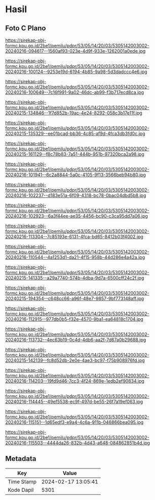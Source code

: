 # Hasil

## Foto C Plano

https://sirekap-obj-formc.kpu.go.id/2be1/pemilu/pdpr/53/05/14/20/03/5305142003002-20240216-094617--1560af93-023e-4d9f-933e-1262001a0ede.jpg

https://sirekap-obj-formc.kpu.go.id/2be1/pemilu/pdpr/53/05/14/20/03/5305142003002-20240216-100124--9253e19d-6194-4b85-9a98-5d3dadccc4e6.jpg

https://sirekap-obj-formc.kpu.go.id/2be1/pemilu/pdpr/53/05/14/20/03/5305142003002-20240216-100649--7c16f991-9a02-46dc-ab99-f3b717ecd8ca.jpg

https://sirekap-obj-formc.kpu.go.id/2be1/pemilu/pdpr/53/05/14/20/03/5305142003002-20240215-134846--1f7d852b-19ac-4e24-8292-058c3b17e11f.jpg

https://sirekap-obj-formc.kpu.go.id/2be1/pemilu/pdpr/53/05/14/20/03/5305142003002-20240215-135329--ee01bcad-bb36-4c85-af9d-4fca3db3fd0c.jpg

https://sirekap-obj-formc.kpu.go.id/2be1/pemilu/pdpr/53/05/14/20/03/5305142003002-20240215-161129--f8c78b83-7a51-444b-951b-97320bca2a98.jpg

https://sirekap-obj-formc.kpu.go.id/2be1/pemilu/pdpr/53/05/14/20/03/5305142003002-20240216-101941--6c2a8844-5a0c-4105-9f13-3566beb94b80.jpg

https://sirekap-obj-formc.kpu.go.id/2be1/pemilu/pdpr/53/05/14/20/03/5305142003002-20240216-102237--d183e51a-6f09-4318-bc78-0bac04dbd5b8.jpg

https://sirekap-obj-formc.kpu.go.id/2be1/pemilu/pdpr/53/05/14/20/03/5305142003002-20240216-102923--6a3f44ee-ae35-4456-bc90-c3ca95dd7a06.jpg

https://sirekap-obj-formc.kpu.go.id/2be1/pemilu/pdpr/53/05/14/20/03/5305142003002-20240216-113304--7c85193e-6131-4fca-bd65-8412b03f4002.jpg

https://sirekap-obj-formc.kpu.go.id/2be1/pemilu/pdpr/53/05/14/20/03/5305142003002-20240216-110544--4a1253d1-da21-4f15-958b-44d286e4a42a.jpg

https://sirekap-obj-formc.kpu.go.id/2be1/pemilu/pdpr/53/05/14/20/03/5305142003002-20240215-141335--a29a7740-574b-4dba-9d7a-6500cff24c2f.jpg

https://sirekap-obj-formc.kpu.go.id/2be1/pemilu/pdpr/53/05/14/20/03/5305142003002-20240215-194354--c648cc66-a96f-48e7-9857-9bf773148aff.jpg

https://sirekap-obj-formc.kpu.go.id/2be1/pemilu/pdpr/53/05/14/20/03/5305142003002-20240216-112915--977db0b5-f32e-4570-9ba1-ea64818c1704.jpg

https://sirekap-obj-formc.kpu.go.id/2be1/pemilu/pdpr/53/05/14/20/03/5305142003002-20240216-113732--4ec63b19-0c4d-4db6-aa2f-7d67a0b29688.jpg

https://sirekap-obj-formc.kpu.go.id/2be1/pemilu/pdpr/53/05/14/20/03/5305142003002-20240215-142139--fc8d52db-2e0e-4ae3-bc97-f75b908976fd.jpg

https://sirekap-obj-formc.kpu.go.id/2be1/pemilu/pdpr/53/05/14/20/03/5305142003002-20240216-114203--19fd9d46-7cc3-4f24-869e-1edb2ef90834.jpg

https://sirekap-obj-formc.kpu.go.id/2be1/pemilu/pdpr/53/05/14/20/03/5305142003002-20240216-114445--49ef5538-ec9f-497d-be55-26f7a19ef063.jpg

https://sirekap-obj-formc.kpu.go.id/2be1/pemilu/pdpr/53/05/14/20/03/5305142003002-20240216-115151--1d65edf3-e9a4-4c6a-911b-046866bea095.jpg

https://sirekap-obj-formc.kpu.go.id/2be1/pemilu/pdpr/53/05/14/20/03/5305142003002-20240216-115503--4444da26-832b-4d43-a648-084862851b4d.jpg


## Metadata

| Key        | Value               |
| ---------- | ------------------- |
| Time Stamp | 2024-02-17 13:05:41 |
| Kode Dapil | 5301                |



